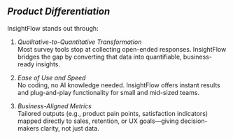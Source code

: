 ## *Product Differentiation*

InsightFlow stands out through:

1. *Qualitative-to-Quantitative Transformation*  
   Most survey tools stop at collecting open-ended responses. InsightFlow bridges the gap by converting that data into quantifiable, business-ready insights.

2. *Ease of Use and Speed*  
   No coding, no AI knowledge needed. InsightFlow offers instant results and plug-and-play functionality for small and mid-sized teams.

3. *Business-Aligned Metrics*  
   Tailored outputs (e.g., product pain points, satisfaction indicators) mapped directly to sales, retention, or UX goals—giving decision-makers clarity, not just data.